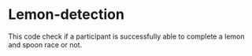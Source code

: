 # Lemon-detection
This code check if a participant is successfully able to complete a lemon and spoon race or not.
